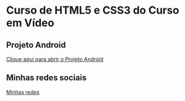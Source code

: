 # Curso de HTML5 e CSS3 do Curso em Vídeo
<h2>Projeto Android</h2>
<a href="https://josebrenon.github.io/HTML-CSS-CursoemVideo/desafios/projeto%20android/" target="_blank" rel="external">Clique aqui para abrir o Projeto Android</a>
<h2>Minhas redes sociais</h2>
<a href="https://josebrenon.github.io/HTML-CSS-CursoemVideo/desafios/Meuperfil/" target="_blank" rel="external">Minhas redes</a>
